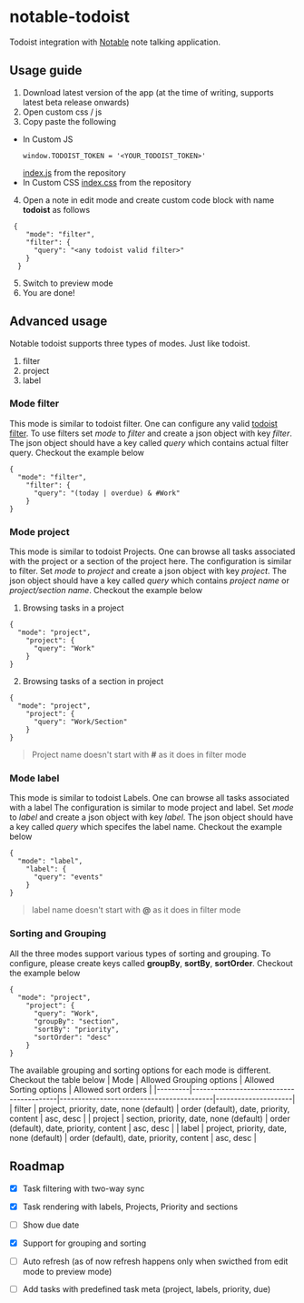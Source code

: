 # notable-todoist

Todoist integration with [Notable](https://notable.app/) note talking application.

## Usage guide

1. Download latest version of the app (at the time of writing, supports latest beta release onwards)
2. Open custom css / js
3. Copy paste the following
  - In Custom JS
    ```
    window.TODOIST_TOKEN = '<YOUR_TODOIST_TOKEN>'
    ```
    [index.js](/index.js) from the repository
 - In Custom CSS
    [index.css](/index.css) from the repository
    
4. Open a note in edit mode and create custom code block with name **todoist** as follows
  
  ```todoist
   {
      "mode": "filter",
      "filter": {
        "query": "<any todoist valid filter>"
      }
    }
  ```
  5. Switch to preview mode
  6. You are done!

  ## Advanced usage
  Notable todoist supports three types of modes. Just like todoist. 
  1. filter
  2. project
  3. label

  ### Mode **filter**
  This mode is similar to todoist filter. One can configure any valid [todoist filter](https://todoist.com/help/articles/introduction-to-filters).
  To use filters set *mode* to *filter* and create a json object with key *filter*. The json object should have a key called *query* which contains actual filter query.
  Checkout the example below

  ```todoist
  {
    "mode": "filter",
      "filter": {
        "query": "(today | overdue) & #Work"
      }
  }
  ```

  ### Mode **project**
  This mode is similar to todoist Projects. One can browse all tasks associated with the project or a section of the project here. 
  The configuration is similar to filter. Set *mode* to *project* and create a json object with key *project*. The json object should have a key called *query* which contains *project name* or *project/section name*. 
  Checkout the example below

  1. Browsing tasks in a project
  ```todoist
  {
    "mode": "project",
      "project": {
        "query": "Work"
      }
  }
  ```
  2. Browsing tasks of a section in project
  ```todoist
  {
    "mode": "project",
      "project": {
        "query": "Work/Section"
      }
  }
  ```
  > Project name doesn't start with **#** as it does in filter mode
  
  ### Mode **label**
  This mode is similar to todoist Labels. One can browse all tasks associated with a label
  The configuration is similar to mode project and label. Set *mode* to *label* and create a json object with key *label*. The json object should have a key called *query* which specifes the label name.
  Checkout the example below
  ```todoist
  {
    "mode": "label",
      "label": {
        "query": "events"
      }
  }
  ```
  > label name doesn't start with **@** as it does in filter mode 

  ### Sorting and Grouping
  All the three modes support various types of sorting and grouping. To configure, please create keys called **groupBy**, **sortBy**, **sortOrder**. Checkout the example below
  ```todoist
  {
    "mode": "project",
      "project": {
        "query": "Work",
        "groupBy": "section",
        "sortBy": "priority",
        "sortOrder": "desc"
      }
  }
  ```
  The available grouping and sorting options for each mode is different. Checkout the table below
  | Mode    | Allowed Grouping options                | Allowed Sorting options                  | Allowed sort orders |
  |---------|-----------------------------------------|------------------------------------------|---------------------|
  | filter  | project, priority, date, none (default) | order (default), date, priority, content | asc, desc           |
  | project | section, priority, date, none (default) | order (default), date, priority, content | asc, desc           |
  | label   | project, priority, date, none (default) | order (default), date, priority, content | asc, desc           |

  ## Roadmap
  
  - [X] Task filtering with two-way sync
  - [X] Task rendering with labels, Projects, Priority and sections
  - [ ] Show due date
  - [X] Support for grouping and sorting
  - [ ] Auto refresh (as of now refresh happens only when swicthed from edit mode to preview mode)
  - [ ] Add tasks with predefined task meta (project, labels, priority, due)
  
    
